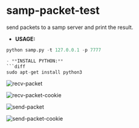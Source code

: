 # samp-packet-test

send packets to a samp server and print the result.

- **USAGE:** 
```python
python samp.py -t 127.0.0.1 -p 7777

- **INSTALL PYTHON:** 
```diff
sudo apt-get install python3
```

![recv-packet](https://user-images.githubusercontent.com/49288635/172060382-197ab05f-c9cf-47e7-ab1b-38a77c4246d3.png)

![recv-packet-cookie](https://user-images.githubusercontent.com/49288635/172060383-9051d4e6-6ddd-423f-b93a-c9fb70f25938.png)

![send-packet](https://user-images.githubusercontent.com/49288635/172060384-4b430778-7030-484b-8a35-be7ea60e1da2.png)

![send-packet-cookie](https://user-images.githubusercontent.com/49288635/172060385-910d30e2-4933-4a1b-ac3d-7e8011d01e72.png)

